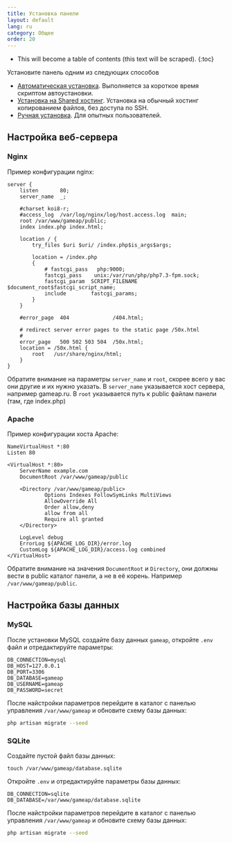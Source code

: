 ```yaml
---
title: Установка панели
layout: default
lang: ru
category: Общее
order: 20
---
```


* This will become a table of contents (this text will be scraped).
{:toc}

Установите панель одним из следующих способов

* [Автоматическая установка](/ru/auto_install.html). Выполняется за короткое время скриптом автоустановки.
* [Установка на Shared хостинг](/ru/shared_install.html). Установка на обычный хостинг копированием файлов, без доступа по SSH.
* [Ручная установка](/ru/manual_install.html). Для опытных пользователей.


## Настройка веб-сервера

### Nginx

Пример конфигурации nginx:

```
server {
    listen       80;
    server_name  _;

    #charset koi8-r;
    #access_log  /var/log/nginx/log/host.access.log  main;
    root /var/www/gameap/public;
    index index.php index.html;

    location / {
        try_files $uri $uri/ /index.php$is_args$args;

        location = /index.php
        {
            # fastcgi_pass   php:9000;
            fastcgi_pass    unix:/var/run/php/php7.3-fpm.sock;
            fastcgi_param  SCRIPT_FILENAME $document_root$fastcgi_script_name;
            include        fastcgi_params;
        }
    }

    #error_page  404              /404.html;

    # redirect server error pages to the static page /50x.html
    #
    error_page   500 502 503 504  /50x.html;
    location = /50x.html {
        root   /usr/share/nginx/html;
    }
}
```
Обратите внимание на параметры `server_name` и `root`, скорее всего у вас они другие и их нужно указать.
В `server_name` указывается хост сервера, например gameap.ru.
В `root` указывается путь к public файлам панели (там, где index.php)

### Apache

Пример конфигурации хоста Apache:

```
NameVirtualHost *:80
Listen 80
 
<VirtualHost *:80>
    ServerName example.com
    DocumentRoot /var/www/gameap/public
     
    <Directory /var/www/gameap/public>
            Options Indexes FollowSymLinks MultiViews
            AllowOverride All
            Order allow,deny
            allow from all
            Require all granted
    </Directory>
     
    LogLevel debug
    ErrorLog ${APACHE_LOG_DIR}/error.log
    CustomLog ${APACHE_LOG_DIR}/access.log combined
</VirtualHost>
```

Обратите внимание на значения `DocumentRoot` и `Directory`, они должны вести в public каталог панели, а не в её корень.
Например `/var/www/gameap/public`.

## Настройка базы данных

### MySQL

После установки MySQL создайте базу данных `gameap`, откройте `.env` файл и отредактируйте параметры:
```
DB_CONNECTION=mysql
DB_HOST=127.0.0.1
DB_PORT=3306
DB_DATABASE=gameap
DB_USERNAME=gameap
DB_PASSWORD=secret
```

После найстройки параметров перейдите в каталог с панелью управления `/var/www/gameap` и обновите схему базы данных:
```bash
php artisan migrate --seed
```

### SQLite

Создайте пустой файл базы данных:
```
touch /var/www/gameap/database.sqlite
```

Откройте `.env` и отредактируйте параметры базы данных:
```
DB_CONNECTION=sqlite
DB_DATABASE=/var/www/gameap/database.sqlite
```

После найстройки параметров перейдите в каталог с панелью управления `/var/www/gameap` и обновите схему базы данных:
```bash
php artisan migrate --seed
```
